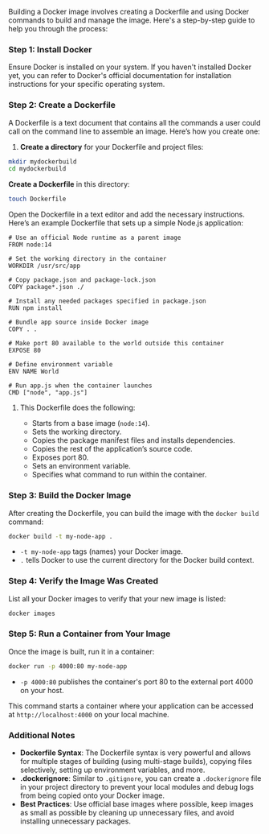 Building a Docker image involves creating a Dockerfile and using Docker commands to build and manage the image. Here's a step-by-step guide to help you through the process:

### Step 1: Install Docker

Ensure Docker is installed on your system. If you haven't installed Docker yet, you can refer to Docker's official documentation for installation instructions for your specific operating system.

### Step 2: Create a Dockerfile

A Dockerfile is a text document that contains all the commands a user could call on the command line to assemble an image. Here’s how you create one:

1. **Create a directory** for your Dockerfile and project files:

```bash
mkdir mydockerbuild
cd mydockerbuild

```

**Create a Dockerfile** in this directory:


```bash
touch Dockerfile

```
Open the Dockerfile in a text editor and add the necessary instructions. Here’s an example Dockerfile that sets up a simple Node.js application:


```docker
# Use an official Node runtime as a parent image
FROM node:14

# Set the working directory in the container
WORKDIR /usr/src/app

# Copy package.json and package-lock.json
COPY package*.json ./

# Install any needed packages specified in package.json
RUN npm install

# Bundle app source inside Docker image
COPY . .

# Make port 80 available to the world outside this container
EXPOSE 80

# Define environment variable
ENV NAME World

# Run app.js when the container launches
CMD ["node", "app.js"]

```

1. This Dockerfile does the following:
    
    - Starts from a base image (`node:14`).
    - Sets the working directory.
    - Copies the package manifest files and installs dependencies.
    - Copies the rest of the application’s source code.
    - Exposes port 80.
    - Sets an environment variable.
    - Specifies what command to run within the container.

### Step 3: Build the Docker Image

After creating the Dockerfile, you can build the image with the `docker build` command:


```bash
docker build -t my-node-app .

```
- `-t my-node-app` tags (names) your Docker image.
- `.` tells Docker to use the current directory for the Docker build context.

### Step 4: Verify the Image Was Created

List all your Docker images to verify that your new image is listed:


```bash
docker images

```
### Step 5: Run a Container from Your Image

Once the image is built, run it in a container:

```bash
docker run -p 4000:80 my-node-app
```

- `-p 4000:80` publishes the container's port 80 to the external port 4000 on your host.

This command starts a container where your application can be accessed at `http://localhost:4000` on your local machine.

### Additional Notes

- **Dockerfile Syntax**: The Dockerfile syntax is very powerful and allows for multiple stages of building (using multi-stage builds), copying files selectively, setting up environment variables, and more.
- **.dockerignore**: Similar to `.gitignore`, you can create a `.dockerignore` file in your project directory to prevent your local modules and debug logs from being copied onto your Docker image.
- **Best Practices**: Use official base images where possible, keep images as small as possible by cleaning up unnecessary files, and avoid installing unnecessary packages.
